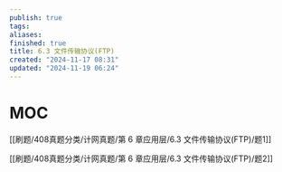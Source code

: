 ```yaml
---
publish: true
tags: 
aliases: 
finished: true
title: 6.3 文件传输协议(FTP)
created: "2024-11-17 08:31"
updated: "2024-11-19 06:24"
---
```

# MOC

[[刷题/408真题分类/计网真题/第 6 章应用层/6.3 文件传输协议(FTP)/题1]]

[[刷题/408真题分类/计网真题/第 6 章应用层/6.3 文件传输协议(FTP)/题2]]
